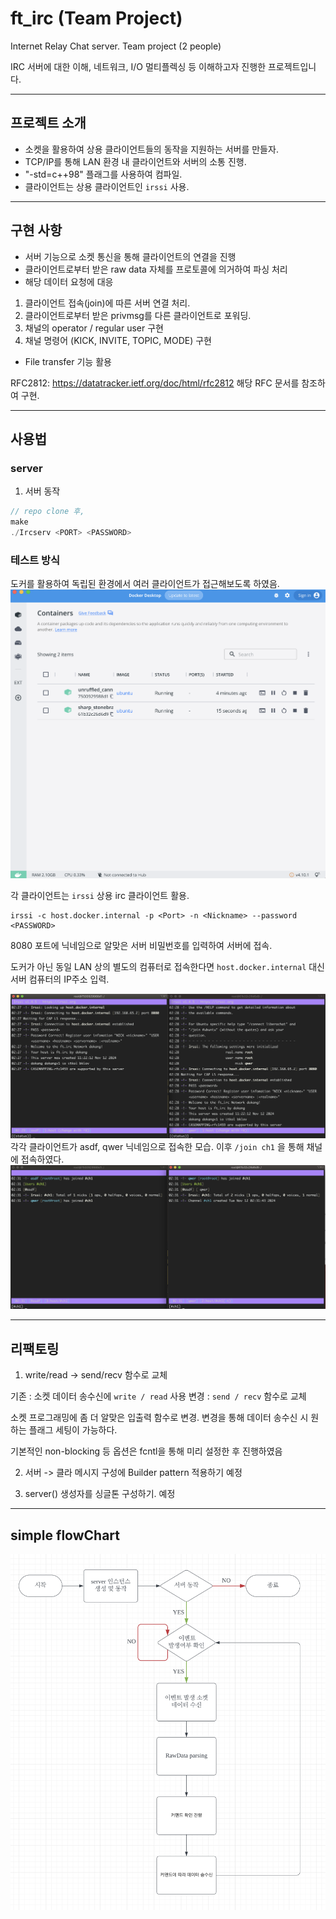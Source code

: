 # ft_irc (Team Project)
Internet Relay Chat server.
Team project (2 people)

IRC 서버에 대한 이해, 네트워크, I/O 멀티플렉싱 등 이해하고자 진행한 프로젝트입니다.

---

## 프로젝트 소개
- 소켓을 활용하여 상용 클라이언트들의 동작을 지원하는 서버를 만들자.
- TCP/IP를 통해 LAN 환경 내 클라이언트와 서버의 소통 진행.
- "-std=c++98" 플래그를 사용하여 컴파일.
- 클라이언트는 상용 클라이언트인 `irssi` 사용.

---
## 구현 사항
- 서버 기능으로 소켓 통신을 통해 클라이언트의 연결을 진행
- 클라이언트로부터 받은 raw data 자체를 프로토콜에 의거하여 파싱 처리
- 해당 데이터 요청에 대응
1. 클라이언트 접속(join)에 따른 서버 연결 처리.
2. 클라이언트로부터 받은 privmsg를 다른 클라이언트로 포워딩.
3. 채널의 operator / regular user 구현
4. 채널 명령어 (KICK, INVITE, TOPIC, MODE) 구현
- File transfer 기능 활용

RFC2812: https://datatracker.ietf.org/doc/html/rfc2812
해당 RFC 문서를 참조하여 구현.

---
## 사용법
### server

1. 서버 동작
```c
// repo clone 후,
make
./Ircserv <PORT> <PASSWORD>
```

### 테스트 방식
도커를 활용하여 독립된 환경에서 여러 클라이언트가 접근해보도록 하였음.
![Alt text](./images/docker.png)

각 클라이언트는 `irssi` 상용 irc 클라이언트 활용.

```
irssi -c host.docker.internal -p <Port> -n <Nickname> --password <PASSWORD>
```
8080 포트에 닉네임으로 알맞은 서버 비밀번호를 입력하여 서버에 접속.

도커가 아닌 동일 LAN 상의 별도의 컴퓨터로 접속한다면 `host.docker.internal` 대신 서버 컴퓨터의 IP주소 입력.

![Alt text](./images/irssi.png)
각각 클라이언트가 asdf, qwer 닉네임으로 접속한 모습.
이후 `/join ch1` 을 통해 채널에 접속하였다.
![Alt text](./images/ch1.png)

---

## 리팩토링

1. write/read -> send/recv 함수로 교체

기존 : 소켓 데이터 송수신에 `write / read` 사용
변경 : `send / recv` 함수로 교체

소켓 프로그래밍에 좀 더 알맞은 입출력 함수로 변경.
변경을 통해 데이터 송수신 시 원하는 플래그 세팅이 가능하다.

기본적인 non-blocking 등 옵션은 fcntl을 통해 미리 설정한 후 진행하였음

2. 서버 -> 클라 메시지 구성에 Builder pattern 적용하기 예정


3. server() 생성자를 싱글톤 구성하기. 예정


---

## simple flowChart
![Alt text](./images/flowchart.png)
